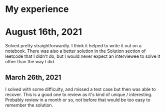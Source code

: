# My experience
# August 16th, 2021
Solved pretty straightforwardly. I think it helped to write it out on a notebook.
There was also a better solution in the Solution section of leetcode that I didn't do, but I would never expect an 
interviewee to solve it other than the way I did.

## March 26th, 2021
I solved with some difficulty, and missed a test case but then was able to recover.
This is a good one to review as it's kind of unique / interesting.
Probably review in a month or so, not before that would be too easy to remember the solution.